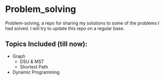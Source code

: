 # Problem_solving
Problem-solving, a repo for sharing my solutions to some of the problems I had solved.
I will try to update this repo on a regular base.

## Topics Included (till now):
  - Graph
    - DSU & MST
    - Shortest Path
  - Dynamic Programming
